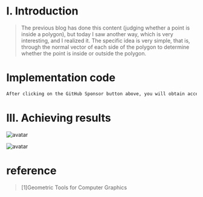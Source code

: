 #  I. Introduction 

>  The previous blog has done this content (judging whether a point is inside a polygon), but today I saw another way, which is very interesting, and I realized it. The specific idea is very simple, that is, through the normal vector of each side of the polygon to determine whether the point is inside or outside the polygon. 

#  Implementation code 

 ```python  
After clicking on the GitHub Sponsor button above, you will obtain access permissions to my private code repository ( https://github.com/slowlon/my_code_bar ) to view this blog code. By searching the code number of this blog, you can find the code you need, code number is: 2024020309574022449
 ```  
#  III. Achieving results 

![avatar]( 0e0046a67be9470ab4dc0d3f817fdb3e.png) 

 ![avatar]( 1c878fb0aaa44c3d9cf742198bc9221f.png) 

#  reference 

>  [1]Geometric Tools for Computer Graphics 

